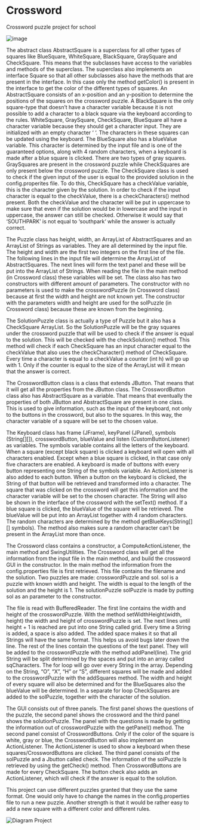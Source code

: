# Crossword
Crossword puzzle project for school

![image](https://github.com/JudRsk/Crossword/assets/79409725/8ea49da6-d940-4c9f-847a-0763b1a5665c)


The abstract class AbstractSquare is a superclass for all other types of squares like BlueSquare, WhiteSquare, BlackSquare, GraySquare and CheckSquare. This means that the subclasses have access to the variables and methods of the superclass. The superclass also implements an interface Square so that all other subclasses also have the methods that are present in the interface. In this case only the method getColor() is present in the interface to get the color of the different types of squares. An AbstractSquare consists of an x-position and an y-position to determine the positions of the squares on the crossword puzzle. A BlackSquare is the only square-type that doesn’t have a character variable because it is not possible to add a character to a black square via the keyboard according to the rules. WhiteSquare, GraySquare, CheckSquare, BlueSquare all have a character variable because they should get a character input. They are initialized with an empty character ‘ ‘. The characters in these squares can be updated using the keyboard. The BlueSquare also has a blueValue variable. This character is determined by the input file and is one of the guaranteed options, along with 4 random characters, when a keyboard is made after a blue square is clicked. There are two types of gray squares. GraySquares are present in the crossword puzzle while CheckSquares are only present below the crossword puzzle. The CheckSquare class is used to check if the given input of the user is equal to the provided solution in the config.properites file. To do this, CheckSquare has a checkValue variable, this is the character given by the solution. In order to check if the input character is equal to the checkValue, there is a checkCharacters() method present. Both the checkValue and the character will be put in uppercase to make sure that even if the solution would be in lowercase and the input in uppercase, the answer can still be checked. Otherwise it would say that ‘SOUTHPARK’ is not equal to ‘southpark‘ while the answer is actually correct. 

The Puzzle class has height, width, an ArrayList of AbstractSquares and an ArrayList of Strings as variables. They are all determined by the input file. The height and width are the first two integers on the first line of the file. The following lines in the input file will determine the ArrayList of AbstractSquares. The next lines will form the text panel and these will be put into the ArrayList of Strings. When reading the file in the main method (in Crossword class) these variables will be set. The class also has two constructors with different amount of parameters. The constructor with no parameters is used to make the crosswordPuzzle (in Crossword class) because at first the width and height are not known yet. The constructor with the parameters width and height are used for the solPuzzle (in Crossword class) because these are known from the beginning. 

The SolutionPuzzle class is actually a type of Puzzle but it also has a CheckSquare ArrayList. So the SolutionPuzzle will be the gray squares under the crossword puzzle that will be used to check if the answer is equal to the solution. This will be checked with the checkSolution() method. This method will check if each CheckSquare has an input character equal to the checkValue that also uses the checkCharacter() method of CheckSquare. Every time a character is equal to a checkValue a counter (int h) will go up with 1. Only if the counter is equal to the size of the ArrayList will it mean that the answer is correct.

The CrosswordButton class is a class that extends JButton. That means that it will get all the properties from the JButton class. The CrosswordButton class also has AbstractSquare as a variable. That means that eventually the properties of both JButton and AbstractSquare are present in one class. This is used to give information, such as the input of the keyboard, not only to the buttons in the crossword, but also to the squares. In this way, the character variable of a square will be set to the chosen value.

The Keyboard class has frame (JFrame), keyPanel (JPanel), symbols (String[][]), crosswordButton, blueValue and listen (CustomButtonListener) as variables. The symbols variable contains all the letters of the keyboard. When a square (except black square) is clicked a keyboard will open with all characters enabled. Except when a blue square is clicked, in that case only five characters are enabled. A keyboard is made of buttons with every button representing one String of the symbols variable. An ActionListener is also added to each button. When a button on the keyboard is clicked, the String of that button will be retrieved and transformed into a character. The square that was clicked on the crossword will get this information and the character variable will be set to the chosen character. The String will also be shown in the interface of the crossword with the setText() method. If a blue square is clicked, the blueValue of the square will be retrieved. The blueValue will be put into an ArrayList together with 4 random characters. The random characters are determined by the method getBlueKeys(String[][] symbols). The method also makes sure a random character can’t be present in the ArrayList more than once. 

The Crossword class contains a constructor, a ComputeActionListener, the main method and SwingUtilities. The Crossword class will get all the information from the input file in the main method, and build the crossword GUI in the constructor. In the main method the information from the config.properties file is first retrieved. This file contains the filename and the solution. Two puzzles are made: crosswordPuzzle and sol. sol is a puzzle with known width and height. The width is equal to the length of the solution and the height is 1. The solutionPuzzle solPuzzle is made by putting sol as an parameter to the constructor. 

The file is read with BufferedReader. The first line contains the width and height of the crosswordPuzzle. With the method setWidthHeight(width, height) the width and height of crosswordPuzzle is set. The next lines until height + 1 is reached are put into one String called grid. Every time a String is added, a space is also added. The added space makes it so that all Strings will have the same format. This helps us avoid bugs later down the line. The rest of the lines contain the questions of the text panel. They will be added to the crosswordPuzzle with the method addPanel(line). The grid String will be split determined by the spaces and put into an array called sqCharacters. The for loop will go over every String in the array. Depending on the String, “O”, “X”, “H” or “S”, different squares will be made and added to the crosswordPuzzle with the addSquares method. The width and height of every square will also be determined and for the BlueSquares also the blueValue will be determined. In a separate for loop CheckSquares are added to the solPuzzle, together with the character of the solution. 

The GUI consists out of three panels. The first panel shows the questions of the puzzle, the second panel shows the crossword and the third panel shows the solutionPuzzle. The panel with the questions is made by getting the information out of crosswordPuzzle with the getPanel() method. The second panel consist of CrosswordButtons. Only if the color of the square is white, gray or blue, the CrosswordButton will also implement an ActionListener. The ActionListener is used to show a keyboard when these squares/CrosswordButtons are clicked.  The third panel consists of the solPuzzle and a Jbutton called check. The information of the solPuzzle Is retrieved by using the getCheck() method. Then CrosswordButtons are made for every CheckSquare. The button check also adds an ActionListener, which will check if the answer is equal to the solution. 

This project can use different puzzles granted that they use the same format. One would only have to change the names in the config.properties file to run a new puzzle. Another strength is that it would be rather easy to add a new square with a different color and different rules. 

![Diagram Project](https://github.com/JudRsk/Crossword/assets/79409725/e7dd5c1f-9829-4738-a47d-0576a1a614b0)

